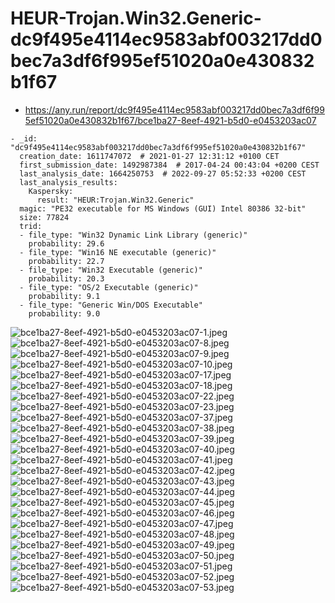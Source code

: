 # HEUR-Trojan.Win32.Generic-dc9f495e4114ec9583abf003217dd0bec7a3df6f995ef51020a0e430832b1f67

- https://any.run/report/dc9f495e4114ec9583abf003217dd0bec7a3df6f995ef51020a0e430832b1f67/bce1ba27-8eef-4921-b5d0-e0453203ac07

```
- _id: "dc9f495e4114ec9583abf003217dd0bec7a3df6f995ef51020a0e430832b1f67"
  creation_date: 1611747072  # 2021-01-27 12:31:12 +0100 CET
  first_submission_date: 1492987384  # 2017-04-24 00:43:04 +0200 CEST
  last_analysis_date: 1664250753  # 2022-09-27 05:52:33 +0200 CEST
  last_analysis_results: 
    Kaspersky: 
      result: "HEUR:Trojan.Win32.Generic"
  magic: "PE32 executable for MS Windows (GUI) Intel 80386 32-bit"
  size: 77824
  trid: 
  - file_type: "Win32 Dynamic Link Library (generic)"
    probability: 29.6
  - file_type: "Win16 NE executable (generic)"
    probability: 22.7
  - file_type: "Win32 Executable (generic)"
    probability: 20.3
  - file_type: "OS/2 Executable (generic)"
    probability: 9.1
  - file_type: "Generic Win/DOS Executable"
    probability: 9.0
```

![bce1ba27-8eef-4921-b5d0-e0453203ac07-1.jpeg](bce1ba27-8eef-4921-b5d0-e0453203ac07-1.jpeg)
![bce1ba27-8eef-4921-b5d0-e0453203ac07-8.jpeg](bce1ba27-8eef-4921-b5d0-e0453203ac07-8.jpeg)
![bce1ba27-8eef-4921-b5d0-e0453203ac07-9.jpeg](bce1ba27-8eef-4921-b5d0-e0453203ac07-9.jpeg)
![bce1ba27-8eef-4921-b5d0-e0453203ac07-10.jpeg](bce1ba27-8eef-4921-b5d0-e0453203ac07-10.jpeg)
![bce1ba27-8eef-4921-b5d0-e0453203ac07-17.jpeg](bce1ba27-8eef-4921-b5d0-e0453203ac07-17.jpeg)
![bce1ba27-8eef-4921-b5d0-e0453203ac07-18.jpeg](bce1ba27-8eef-4921-b5d0-e0453203ac07-18.jpeg)
![bce1ba27-8eef-4921-b5d0-e0453203ac07-22.jpeg](bce1ba27-8eef-4921-b5d0-e0453203ac07-22.jpeg)
![bce1ba27-8eef-4921-b5d0-e0453203ac07-23.jpeg](bce1ba27-8eef-4921-b5d0-e0453203ac07-23.jpeg)
![bce1ba27-8eef-4921-b5d0-e0453203ac07-37.jpeg](bce1ba27-8eef-4921-b5d0-e0453203ac07-37.jpeg)
![bce1ba27-8eef-4921-b5d0-e0453203ac07-38.jpeg](bce1ba27-8eef-4921-b5d0-e0453203ac07-38.jpeg)
![bce1ba27-8eef-4921-b5d0-e0453203ac07-39.jpeg](bce1ba27-8eef-4921-b5d0-e0453203ac07-39.jpeg)
![bce1ba27-8eef-4921-b5d0-e0453203ac07-40.jpeg](bce1ba27-8eef-4921-b5d0-e0453203ac07-40.jpeg)
![bce1ba27-8eef-4921-b5d0-e0453203ac07-41.jpeg](bce1ba27-8eef-4921-b5d0-e0453203ac07-41.jpeg)
![bce1ba27-8eef-4921-b5d0-e0453203ac07-42.jpeg](bce1ba27-8eef-4921-b5d0-e0453203ac07-42.jpeg)
![bce1ba27-8eef-4921-b5d0-e0453203ac07-43.jpeg](bce1ba27-8eef-4921-b5d0-e0453203ac07-43.jpeg)
![bce1ba27-8eef-4921-b5d0-e0453203ac07-44.jpeg](bce1ba27-8eef-4921-b5d0-e0453203ac07-44.jpeg)
![bce1ba27-8eef-4921-b5d0-e0453203ac07-45.jpeg](bce1ba27-8eef-4921-b5d0-e0453203ac07-45.jpeg)
![bce1ba27-8eef-4921-b5d0-e0453203ac07-46.jpeg](bce1ba27-8eef-4921-b5d0-e0453203ac07-46.jpeg)
![bce1ba27-8eef-4921-b5d0-e0453203ac07-47.jpeg](bce1ba27-8eef-4921-b5d0-e0453203ac07-47.jpeg)
![bce1ba27-8eef-4921-b5d0-e0453203ac07-48.jpeg](bce1ba27-8eef-4921-b5d0-e0453203ac07-48.jpeg)
![bce1ba27-8eef-4921-b5d0-e0453203ac07-49.jpeg](bce1ba27-8eef-4921-b5d0-e0453203ac07-49.jpeg)
![bce1ba27-8eef-4921-b5d0-e0453203ac07-50.jpeg](bce1ba27-8eef-4921-b5d0-e0453203ac07-50.jpeg)
![bce1ba27-8eef-4921-b5d0-e0453203ac07-51.jpeg](bce1ba27-8eef-4921-b5d0-e0453203ac07-51.jpeg)
![bce1ba27-8eef-4921-b5d0-e0453203ac07-52.jpeg](bce1ba27-8eef-4921-b5d0-e0453203ac07-52.jpeg)
![bce1ba27-8eef-4921-b5d0-e0453203ac07-53.jpeg](bce1ba27-8eef-4921-b5d0-e0453203ac07-53.jpeg)
